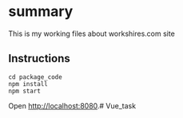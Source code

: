 # summary
This is my working files about workshires.com site
## Instructions
```
cd package_code
npm install
npm start
```
Open [http://localhost:8080](http://localhost:8080).# Vue_task
